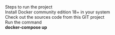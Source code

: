 
Steps to run the project</br>
Install Docker community edition 18+ in your system</br>
Check out the sources code from this GIT project</br>
Run the command</br>
<b>docker-compose up</b></br>


